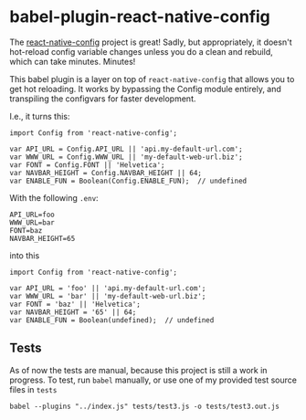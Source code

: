 # babel-plugin-react-native-config

The [react-native-config](https://github.com/luggit/react-native-config) project is great! Sadly, but appropriately, it doesn't hot-reload config variable changes unless you do a clean and rebuild, which can take minutes. Minutes!

This babel plugin is a layer on top of `react-native-config` that allows you to get hot reloading. It works by bypassing the Config module entirely, and transpiling the configvars for faster development.

I.e., it turns this:

```
import Config from 'react-native-config';

var API_URL = Config.API_URL || 'api.my-default-url.com';
var WWW_URL = Config.WWW_URL || 'my-default-web-url.biz';
var FONT = Config.FONT || 'Helvetica';
var NAVBAR_HEIGHT = Config.NAVBAR_HEIGHT || 64;
var ENABLE_FUN = Boolean(Config.ENABLE_FUN);  // undefined
```

With the following `.env`:

```
API_URL=foo
WWW_URL=bar
FONT=baz
NAVBAR_HEIGHT=65
```

into this

```
import Config from 'react-native-config';

var API_URL = 'foo' || 'api.my-default-url.com';
var WWW_URL = 'bar' || 'my-default-web-url.biz';
var FONT = 'baz' || 'Helvetica';
var NAVBAR_HEIGHT = '65' || 64;
var ENABLE_FUN = Boolean(undefined);  // undefined
```


## Tests

As of now the tests are manual, because this project is still a work in progress. To test, run `babel` manually, or use one of my provided test source files in `tests`

```
babel --plugins "../index.js" tests/test3.js -o tests/test3.out.js
```
